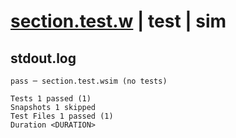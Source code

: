 # [section.test.w](../../../../../../tests/sdk_tests/ui/section.test.w) | test | sim

## stdout.log
```log
pass ─ section.test.wsim (no tests)

Tests 1 passed (1)
Snapshots 1 skipped
Test Files 1 passed (1)
Duration <DURATION>
```

